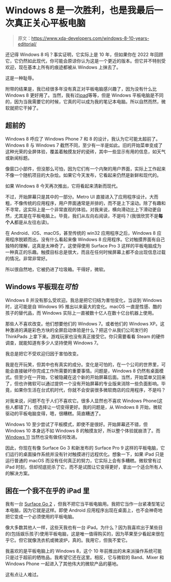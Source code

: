 # Windows 8 是一次胜利，也是我最后一次真正关心平板电脑

> 原文：<https://www.xda-developers.com/windows-8-10-years-editorial/>

还记得 Windows 8 吗？事实证明，它实际上是 10 年，但如果你在 2022 年回顾它，它仍然如此现代，你可能会原谅你认为这是一个更近的版本。但它并不特别受欢迎，现在基本上所有的痕迹都被从 Windows 上抹去了。

这是一种耻辱。

附带的结果是，我已经很多年没有真正对平板电脑感兴趣了，因为没有什么比 Windows 8 更好用了。当然，我有过[ipad](https://www.xda-developers.com/apple-ipad-air-5-review/)等等，但是 Windows 平板电脑是不同的，因为当我需要它的时候，它真的可以成为我的笔记本电脑。所以自然而然，微软就把它干掉了。

## 超前的

Windows 8 呼应了 Windows Phone 7 和 8 的设计，我认为它可能太超前了。Windows 8 与 Windows 7 截然不同，至少有一半是如此。旧的开始菜单变成了这种光荣的全屏体验，覆盖着触摸友好的瓷砖，其中一些显示有用的信息，如天气或新闻标题。

像窗口小部件，但没那么可怕，因为它们有一个内聚的用户界面，实际上工作起来不像一个随机项目的大杂烩。如果它今天发布，它看起来仍然是新鲜和现代的。

如果 Windows 8 今天再次推出，它将看起来清新而现代。

不过，开始屏幕只是其中的一部分。Metro UI 直接进入了应用程序设计。大而粗，不像传统的应用程序，用户界面通常是并排的，而不是上下滚动。除了有趣和不寻常，这实际上是一个非常直观的体验。对我来说，横向滑动比上下滑动更自然，尤其是在平板电脑上。毕竟，我们从左向右阅读，不是吗？(我很欣赏不是**每个人**都是从左往右读)。

在 Android、iOS、macOS，甚至传统的 win32 应用程序之后，Windows 8 应用程序脱颖而出。没有什么看起来像 Windows 8 应用程序。它对触摸界面有自己独特的理解，这真是太神奇了。这使得使用 Surface Pro 3 这样的平板电脑成为一种真正的乐趣。触摸目标总是很大，而且在任何时候屏幕上都不会出现信息过载的情况。非常非常好。

所以很自然地，它被扔进了垃圾箱。干得好，微软。

## Windows 平板现在*可怕*

Windows 8 并没有那么受欢迎。我总是把它归结为害怕变化，当谈到 Windows 时，这可能是自 Windows 95 推出以来最大的变化。macOS 一直是性感、酷的孩子的替代品，而 Windows 实际上一直被数十亿人在数十亿台机器上使用。

那些人不喜欢改变。他们想要他们的 Windows 7。或者他们的 Windows XP。这种激进的满是彩色方块的全屏启动体验是什么？把这个从我们公司发行的 ThinkPads 上拿下来。游戏玩家也没有真正接受它。你只需要看看 Steam 的硬件调查，就能知道有多少人坚持使用 Windows 7。

我总是把它不受欢迎归因于害怕改变。

我是在开玩笑，但其中也有真实的成分。变化是可怕的，在一个公司的世界里，可能会直接破坏你完成工作所需要的重要事情。问题是，Windows 8 仍然有桌面模式。但至少在一开始，它被隐藏在这个新的开始屏幕后面。当然，开始菜单又回来了，但也许微软可以通过提供一个没有开始屏幕的专业版来消除一些负面影响。毕竟，如果你生活在台式机时代，你就不会安装很多微软商店的应用程序，不是吗？

对我来说，问题不在于人们不喜欢它。很多人显然也不喜欢 Windows Phone(这些人都错了)，但选择让一切变得更好。我的问题是，从 Windows 8 开始，微软驱动的平板电脑变得，嗯，很糟糕。简直糟透了。

Windows 10 至少尝试了平板模式，即使不是很好。开始屏幕还不错，但 Windows 10 本身远不如 Windows 8 的触摸友好，所以整个体验就崩溃了。而 [Windows 11](https://www.xda-developers.com/windows-11-review/) 当然也没有做任何改进。

因此，你现在有像 Surface Go 3 和新发布的 Surface Pro 9 这样的平板电脑，它们运行的桌面操作系统并没有针对触摸进行远程优化。想象一下，如果 iPad 只是运行普通的 macOS 而没有任何真正的努力，它实际上会有多糟糕。微软曾有过 iPad 时刻，但却彻底扼杀了它，而不是试图让它变得更好，拿出一个适合所有人的解决方案。

## 困在一个我不在乎的 iPad 里

我有一台 [Surface Go 2](https://www.xda-developers.com/microsoft-surface-go-3-review/) ，但我不把它当平板电脑用。我把它当作一台紧凑型笔记本电脑，因为它就是这样。即使 Android 应用程序出现在桌面上，也不会神奇地把它变成一个必须使用的平板电脑。

像大多数其他人一样，这些天我也有一台 iPad。为什么？因为我喜欢出于某些目的(包括娱乐孩子)使用平板电脑，这是唯一值得购买的，因为苹果至少看起来很在乎它。但它就像洗衣机或微波炉，真的。我用它，但我不爱它。

我喜欢的是平板电脑上的 Windows 8，这个 10 年前推出的未来派操作系统可能只是过于超前的牺牲品。我希望它还在这里。相反，它与微软的 Band、Mixer 和 Windows Phone 一起进入了其他伟大的微软产品的墓地。

这有点让人难过。